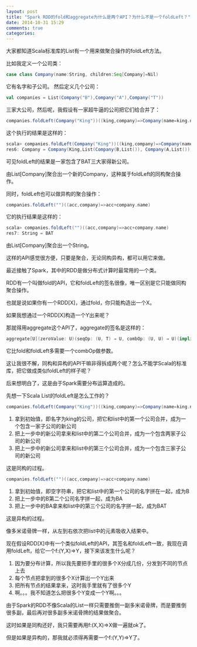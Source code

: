```yaml
---
layout: post
title: "Spark RDD的fold和aggregate为什么是两个API？为什么不是一个foldLeft？"
date: 2014-10-31 15:29
comments: true
categories: 
---
```


大家都知道Scala标准库的List有一个用来做聚合操作的foldLeft方法。

比如我定义一个公司类：

```scala
case class Company(name:String, children:Seq[Company]=Nil)
```
它有名字和子公司。
然后定义几个公司：

```scala
val companies = List(Company("B"),Company("A"),Company("T"))
```

三家大公司，然后呢，我假设有一家超牛逼的公司把它们给合并了：

```scala
companies.foldLeft(Company("King"))((king,company)=>Company(name=king.name,king.children:+company))
```

这个执行的结果是这样的：

```scala
scala> companies.foldLeft(Company("King"))((king,company)=>Company(name=king.name,king.children:+company))
res6: Company = Company(King,List(Company(B,List()), Company(A,List()), Company(T,List())))
```

可见foldLeft的结果是一家包含了BAT三大家得新公司。

由List[Company]聚合出一个新的Company，这种属于foldLeft的同构聚合操作。

同时，foldLeft也可以做异构的聚合操作：

```scala
companies.foldLeft("")((acc,company)=>acc+company.name)
```

它的执行结果是这样的：

```scala
scala> companies.foldLeft("")((acc,company)=>acc+company.name)
res7: String = BAT
```

由List[Company]聚合出一个String。

这样的API感觉很方便，只要是聚合，无论同构异构，都可以用它来做。

最近接触了Spark，其中的RDD是做分布式计算时最常用的一个类。

RDD有一个叫做fold的API，它和foldLeft的签名很像，唯一区别是它只能做同构聚合操作。

也就是说如果你有一个RDD[X]，通过fold，你只能构造出一个X。

如果我想通过一个RDD[X]构造一个Y出来呢？

那就得用aggregate这个API了，aggregate的签名是这样的：

```scala
aggregate[U](zeroValue: U)(seqOp: (U, T) ⇒ U, combOp: (U, U) ⇒ U)(implicit arg0: ClassTag[U]): U
```

它比fold和foldLeft多需要一个combOp做参数。

这让我很不解，同构和异构的API干嘛非得拆成两个呢？怎么不能学Scala的标准库，把它做成类似foldLeft的样子呢？

后来想明白了，这是由于Spark需要分布运算造成的。

先想一下Scala List的foldLeft是怎么工作的？

```scala
companies.foldLeft(Company("King"))((king,company)=>Company(name=king.name,king.children:+company))
```

1. 拿到初始值，即名字为king的公司，把它和list中的第一个公司合并，成为一个包含一家子公司的新公司
2. 把上一步中的新公司拿来和list中的第二个公司合并，成为一个包含两家子公司的新公司
3. 把上一步中的新公司拿来和list中的第三个公司合并，成为一个包含三家子公司的新公司

这是同构的过程。

```scala
companies.foldLeft("")((acc,company)=>acc+company.name)
```

1. 拿到初始值，即空字符串，把它和list中的第一个公司的名字拼在一起，成为B
2. 把上一步中的B第二个公司名字拼一起，成为BA
3. 把上一步中的BA拿来和list中的第三个公司的名字拼一起，成为BAT

这是异构的过程。

像多米诺骨牌一样，从左到右依次把list中的元素吸收入结果中。

现在假设RDD[X]中有一个类似foldLeft的API，其签名和foldLeft一致，我现在调用foldLeft，给它一个f:(Y,X)=>Y，接下来该发生什么呢？

1. 因为要分布计算，所以我先要把手里的很多个X分成几份，分发到不同的节点上去
2. 每个节点把拿到的很多个X计算出一个Y出来
3. 把所有节点的结果拿来，这时我手里就有了很多个Y
4. 啊。。。我不知道怎么把很多个Y变成一个Y啊。。。

由于Spark的RDD不像Scala的List一样只需要推倒一副多米诺骨牌，而是要推倒很多副，最后再对很多副多米诺骨牌的结果做聚合。

这时如果是同构还好，我只需要再用f:(X,X)=>X做一遍就ok了。

但是如果是异构的，那我就必须得再需要一个f:(Y,Y)=>Y了。